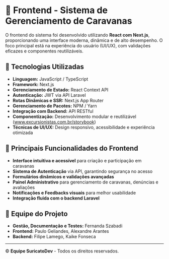 # 🎨 Frontend - Sistema de Gerenciamento de Caravanas  

O frontend do sistema foi desenvolvido utilizando **React com Next.js**, proporcionando uma interface moderna, dinâmica e de alto desempenho. O foco principal está na experiência do usuário (UI/UX), com validações eficazes e componentes reutilizáveis.  

## 🔧 Tecnologias Utilizadas  

- **Linguagem:** JavaScript / TypeScript  
- **Framework:** Next.js  
- **Gerenciamento de Estado:** React Context API  
- **Autenticação:** JWT via API Laravel  
- **Rotas Dinâmicas e SSR:** Next.js App Router  
- **Gerenciamento de Pacotes:** NPM / Yarn  
- **Integração com Backend:** API RESTful
- **Componentização:** Desenvolvimento modular e reutilizável (www.excursionistas.com.br/storybook) 
- **Técnicas de UI/UX:** Design responsivo, acessibilidade e experiência otimizada  

## 📌 Principais Funcionalidades do Frontend  

- **Interface intuitiva e acessível** para criação e participação em caravanas  
- **Sistema de Autenticação** via API, garantindo segurança no acesso  
- **Formulários dinâmicos e validações avançadas**  
- **Painel Administrativo** para gerenciamento de caravanas, denúncias e avaliações  
- **Notificações e Feedbacks visuais** para melhor usabilidade  
- **Integração fluida com o backend Laravel**  

## 👥 Equipe do Projeto  

- **Gestão, Documentação e Testes:** Fernanda Szabadi  
- **Frontend:** Paulo Geliandes, Alexandre Arantes  
- **Backend:** Filipe Lamego, Kaike Fonseca  

---

© **Equipe SuricatoDev** - Todos os direitos reservados.  
